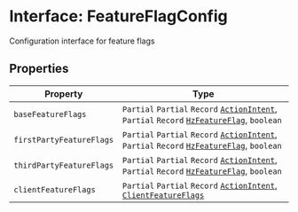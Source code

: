 # Interface: FeatureFlagConfig

Configuration interface for feature flags

## Properties

| Property | Type |
| ------ | ------ |
| `baseFeatureFlags` | `Partial` `Partial` `Record` [`ActionIntent`](../../../../../shared/src/types/action-intent-types/type-aliases/action-intent.md), `Partial` `Record` [`HzFeatureFlag`](../enumerations/hz-feature-flag.md), `boolean`|
| `firstPartyFeatureFlags` | `Partial` `Partial` `Record` [`ActionIntent`](../../../../../shared/src/types/action-intent-types/type-aliases/action-intent.md), `Partial` `Record` [`HzFeatureFlag`](../enumerations/hz-feature-flag.md), `boolean` |
| `thirdPartyFeatureFlags` | `Partial` `Partial` `Record` [`ActionIntent`](../../../../../shared/src/types/action-intent-types/type-aliases/action-intent.md), `Partial` `Record` [`HzFeatureFlag`](../enumerations/hz-feature-flag.md), `boolean` |
| `clientFeatureFlags` | `Partial` `Partial` `Record` [`ActionIntent`](../../../../../shared/src/types/action-intent-types/type-aliases/action-intent.md), [`ClientFeatureFlags`](../type-aliases/client-feature-flags.md) |
